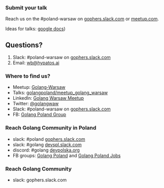 ### Submit your talk

Reach us on the #poland-warsaw on [gophers.slack.com](https://gophers.slack.com) or [meetup.com](https://www.meetup.com/Golang-Warsaw/).

Ideas for talks: [google docs](https://goo.gl/9XiULU))

## Questions?

1. Slack: #poland-warsaw on [gophers.slack.com](https://gophers.slack.com)
2. Email: wb@hypatos.ai

### Where to find us?

- Meetup: [Golang-Warsaw](https://www.meetup.com/Golang-Warsaw/)
- Talks: [golangpoland/meetup_golang_warsaw](https://github.com/golangpoland/meetup_golang_warsaw)
- LinkedIn: [Golang Warsaw Meetup](https://www.linkedin.com/company/golang-warsaw-meetup)
- Twitter: [@golangwaw](https://twitter.com/golangwaw)
- Slack: #poland-warsaw on [gophers.slack.com](https://gophers.slack.com)
- FB: [Golang Poland Group](https://www.facebook.com/groups/1278049882223829/) 

### Reach Golang Community in Poland

- slack: #poland [gophers.slack.com](https://gophers.slack.com)
- slack: #golang [devspl.slack.com](https://devspl.slack.com)
- discord: #golang [devpolska.org](https://devpolska.org)
- FB groups: [Golang Poland](https://www.facebook.com/groups/1278049882223829/) and [Golang Poland Jobs](https://www.facebook.com/groups/390362318197751/)

### Reach Golang Community

- slack: gophers.slack.com
